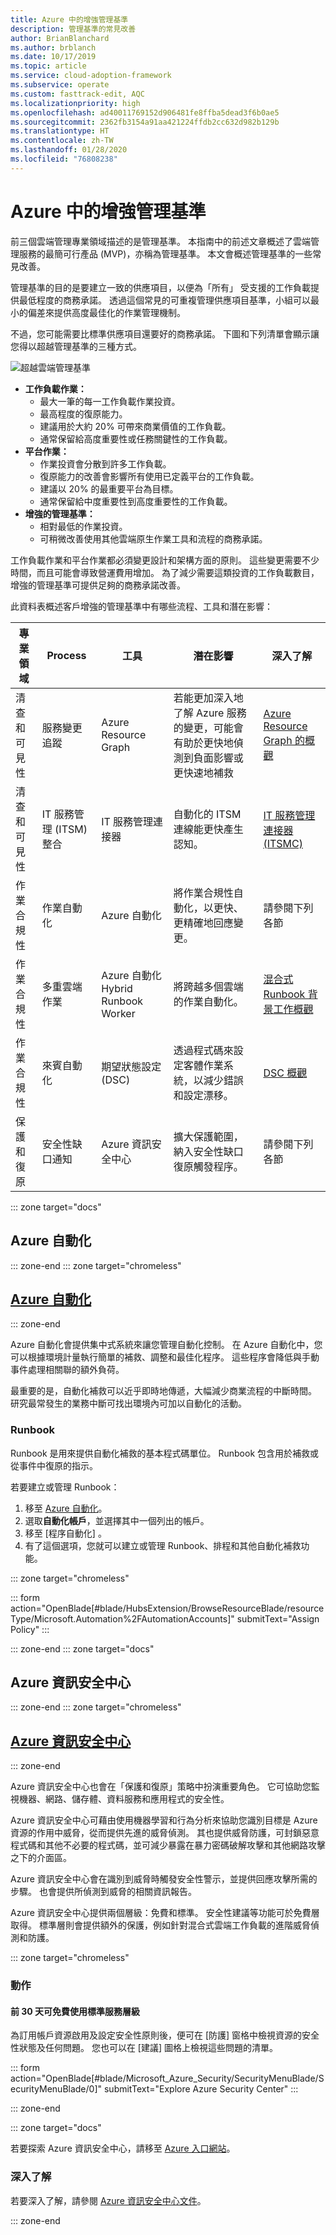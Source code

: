 ```yaml
---
title: Azure 中的增強管理基準
description: 管理基準的常見改善
author: BrianBlanchard
ms.author: brblanch
ms.date: 10/17/2019
ms.topic: article
ms.service: cloud-adoption-framework
ms.subservice: operate
ms.custom: fasttrack-edit, AQC
ms.localizationpriority: high
ms.openlocfilehash: ad40011769152d906481fe8ffba5dead3f6b0ae5
ms.sourcegitcommit: 2362fb3154a91aa421224ffdb2cc632d982b129b
ms.translationtype: HT
ms.contentlocale: zh-TW
ms.lasthandoff: 01/28/2020
ms.locfileid: "76808238"
---
```

# <a name="enhanced-management-baseline-in-azure"></a>Azure 中的增強管理基準

前三個雲端管理專業領域描述的是管理基準。 本指南中的前述文章概述了雲端管理服務的最簡可行產品 (MVP)，亦稱為管理基準。 本文會概述管理基準的一些常見改善。

管理基準的目的是要建立一致的供應項目，以便為「所有」  受支援的工作負載提供最低程度的商務承諾。 透過這個常見的可重複管理供應項目基準，小組可以最小的偏差來提供高度最佳化的作業管理機制。

不過，您可能需要比標準供應項目還要好的商務承諾。 下圖和下列清單會顯示讓您得以超越管理基準的三種方式。

![超越雲端管理基準](../../_images/manage/beyond-the-baseline.png)

- **工作負載作業：**
  - 最大一筆的每一工作負載作業投資。
  - 最高程度的復原能力。
  - 建議用於大約 20% 可帶來商業價值的工作負載。
  - 通常保留給高度重要性或任務關鍵性的工作負載。
- **平台作業：**
  - 作業投資會分散到許多工作負載。
  - 復原能力的改善會影響所有使用已定義平台的工作負載。
  - 建議以 20% 的最重要平台為目標。
  - 通常保留給中度重要性到高度重要性的工作負載。
- **增強的管理基準：**
  - 相對最低的作業投資。
  - 可稍微改善使用其他雲端原生作業工具和流程的商務承諾。

工作負載作業和平台作業都必須變更設計和架構方面的原則。 這些變更需要不少時間，而且可能會導致營運費用增加。 為了減少需要這類投資的工作負載數目，增強的管理基準可提供足夠的商務承諾改善。

此資料表概述客戶增強的管理基準中有哪些流程、工具和潛在影響：

| 專業領域  | Process  | 工具 | 潛在影響 | 深入了解 |
|---|---|---|---|---|
|清查和可見性|服務變更追蹤|Azure Resource Graph|若能更加深入地了解 Azure 服務的變更，可能會有助於更快地偵測到負面影響或更快速地補救|[Azure Resource Graph 的概觀](https://docs.microsoft.com/azure/governance/resource-graph/overview)|
|清查和可見性|IT 服務管理 (ITSM) 整合|IT 服務管理連接器|自動化的 ITSM 連線能更快產生認知。|[IT 服務管理連接器 (ITSMC)](https://docs.microsoft.com/azure/azure-monitor/platform/itsmc-overview)|
|作業合規性|作業自動化|Azure 自動化|將作業合規性自動化，以更快、更精確地回應變更。|請參閱下列各節|
|作業合規性|多重雲端作業|Azure 自動化 Hybrid Runbook Worker|將跨越多個雲端的作業自動化。|[混合式 Runbook 背景工作概觀](https://docs.microsoft.com/azure/automation/automation-hybrid-runbook-worker)|
|作業合規性|來賓自動化| 期望狀態設定 (DSC)|透過程式碼來設定客體作業系統，以減少錯誤和設定漂移。|[DSC 概觀](https://docs.microsoft.com/powershell/scripting/dsc/overview/overview)|
|保護和復原|安全性缺口通知|Azure 資訊安全中心|擴大保護範圍，納入安全性缺口復原觸發程序。|請參閱下列各節|

::: zone target="docs"

## <a name="azure-automation"></a>Azure 自動化

::: zone-end
::: zone target="chromeless"

## <a name="azure-automationtabazureautomation"></a>[Azure 自動化](#tab/AzureAutomation)

::: zone-end

Azure 自動化會提供集中式系統來讓您管理自動化控制。 在 Azure 自動化中，您可以根據環境計量執行簡單的補救、調整和最佳化程序。 這些程序會降低與手動事件處理相關聯的額外負荷。

最重要的是，自動化補救可以近乎即時地傳遞，大幅減少商業流程的中斷時間。 研究最常發生的業務中斷可找出環境內可加以自動化的活動。

### <a name="runbooks"></a>Runbook

Runbook 是用來提供自動化補救的基本程式碼單位。 Runbook 包含用於補救或從事件中復原的指示。

若要建立或管理 Runbook：

1. 移至 [Azure 自動化](https://portal.azure.com/#blade/HubsExtension/BrowseResourceBlade/resourceType/Microsoft.Automation%2FAutomationAccounts)。
1. 選取**自動化帳戶**，並選擇其中一個列出的帳戶。
1. 移至 [程序自動化]  。
1. 有了這個選項，您就可以建立或管理 Runbook、排程和其他自動化補救功能。

::: zone target="chromeless"

<!-- markdownlint-disable DOCSMD001 -->

::: form action="OpenBlade[#blade/HubsExtension/BrowseResourceBlade/resourceType/Microsoft.Automation%2FAutomationAccounts]" submitText="Assign Policy" :::

<!-- markdownlint-enable DOCSMD001 -->

::: zone-end
::: zone target="docs"

## <a name="azure-security-center"></a>Azure 資訊安全中心

::: zone-end
::: zone target="chromeless"

## <a name="azure-security-centertabazuresecuritycenter"></a>[Azure 資訊安全中心](#tab/AzureSecurityCenter)

::: zone-end

Azure 資訊安全中心也會在「保護和復原」策略中扮演重要角色。 它可協助您監視機器、網路、儲存體、資料服務和應用程式的安全性。

Azure 資訊安全中心可藉由使用機器學習和行為分析來協助您識別目標是 Azure 資源的作用中威脅，從而提供先進的威脅偵測。 其也提供威脅防護，可封鎖惡意程式碼和其他不必要的程式碼，並可減少暴露在暴力密碼破解攻擊和其他網路攻擊之下的介面區。

Azure 資訊安全中心會在識別到威脅時觸發安全性警示，並提供回應攻擊所需的步驟。 也會提供所偵測到威脅的相關資訊報告。

Azure 資訊安全中心提供兩個層級：免費和標準。 安全性建議等功能可於免費層取得。 標準層則會提供額外的保護，例如針對混合式雲端工作負載的進階威脅偵測和防護。

::: zone target="chromeless"

### <a name="action"></a>動作

#### <a name="try-standard-tier-for-free-for-your-first-30-days"></a>前 30 天可免費使用標準服務層級

為訂用帳戶資源啟用及設定安全性原則後，便可在 [防護]  窗格中檢視資源的安全性狀態及任何問題。 您也可以在 [建議]  圖格上檢視這些問題的清單。

::: form action="OpenBlade[#blade/Microsoft_Azure_Security/SecurityMenuBlade/SecurityMenuBlade/0]" submitText="Explore Azure Security Center" :::

::: zone-end

::: zone target="docs"

若要探索 Azure 資訊安全中心，請移至 [Azure 入口網站](https://portal.azure.com/#blade/Microsoft_Azure_Security/SecurityMenuBlade/SecurityMenuBlade/0)。

### <a name="learn-more"></a>深入了解

若要深入了解，請參閱 [Azure 資訊安全中心文件](https://docs.microsoft.com/azure/security-center)。

::: zone-end
